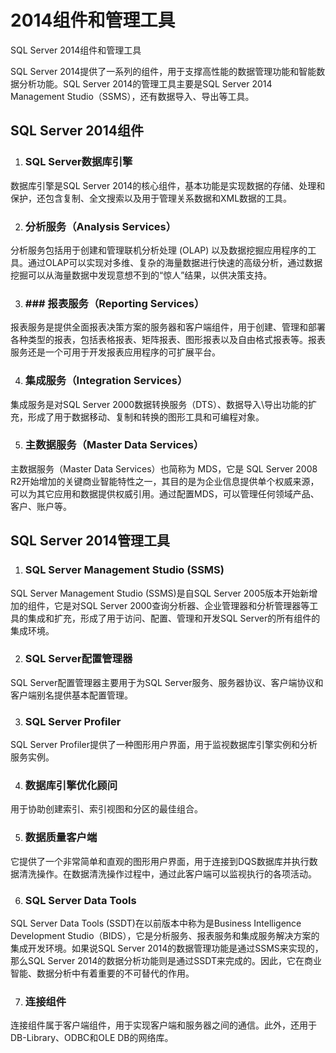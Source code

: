 # 2014组件和管理工具

SQL Server 2014组件和管理工具

SQL Server 2014提供了一系列的组件，用于支撑高性能的数据管理功能和智能数据分析功能。SQL Server 2014的管理工具主要是SQL Server 2014 Management Studio（SSMS），还有数据导入、导出等工具。



## SQL Server 2014组件

1. ### SQL Server数据库引擎

数据库引擎是SQL Server 2014的核心组件，基本功能是实现数据的存储、处理和保护，还包含复制、全文搜索以及用于管理关系数据和XML数据的工具。

2. ### 分析服务（Analysis Services）

分析服务包括用于创建和管理联机分析处理 (OLAP) 以及数据挖掘应用程序的工具。通过OLAP可以实现对多维、复杂的海量数据进行快速的高级分析，通过数据挖掘可以从海量数据中发现意想不到的“惊人”结果，以供决策支持。

3. ### ### 报表服务（Reporting Services）

报表服务是提供全面报表决策方案的服务器和客户端组件，用于创建、管理和部署各种类型的报表，包括表格报表、矩阵报表、图形报表以及自由格式报表等。报表服务还是一个可用于开发报表应用程序的可扩展平台。

4. ### 集成服务（Integration Services）

集成服务是对SQL Server 2000数据转换服务（DTS）、数据导入\导出功能的扩充，形成了用于数据移动、复制和转换的图形工具和可编程对象。

5. ### 主数据服务（Master Data Services）

主数据服务（Master Data Services）也简称为 MDS，它是 SQL Server 2008 R2开始增加的关键商业智能特性之一，其目的是为企业信息提供单个权威来源，可以为其它应用和数据提供权威引用。通过配置MDS，可以管理任何领域产品、客户、账户等。



## SQL Server 2014管理工具

1. ### SQL Server Management Studio (SSMS)

SQL Server Management Studio (SSMS)是自SQL Server 2005版本开始新增加的组件，它是对SQL Server 2000查询分析器、企业管理器和分析管理器等工具的集成和扩充，形成了用于访问、配置、管理和开发SQL Server的所有组件的集成环境。

2. ### SQL Server配置管理器

SQL Server配置管理器主要用于为SQL Server服务、服务器协议、客户端协议和客户端别名提供基本配置管理。

3. ### SQL Server Profiler

SQL Server Profiler提供了一种图形用户界面，用于监视数据库引擎实例和分析服务实例。

4. ### 数据库引擎优化顾问

用于协助创建索引、索引视图和分区的最佳组合。


5. ### 数据质量客户端

它提供了一个非常简单和直观的图形用户界面，用于连接到DQS数据库并执行数据清洗操作。在数据清洗操作过程中，通过此客户端可以监视执行的各项活动。

6. ### SQL Server Data Tools

SQL Server Data Tools (SSDT)在以前版本中称为是Business Intelligence Development Studio（BIDS），它是分析服务、报表服务和集成服务解决方案的集成开发环境。如果说SQL Server 2014的数据管理功能是通过SSMS来实现的，那么SQL Server 2014的数据分析功能则是通过SSDT来完成的。因此，它在商业智能、数据分析中有着重要的不可替代的作用。

7. ### 连接组件

连接组件属于客户端组件，用于实现客户端和服务器之间的通信。此外，还用于DB-Library、ODBC和OLE DB的网络库。

